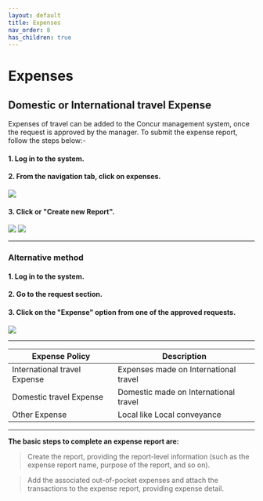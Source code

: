 ```yaml
---
layout: default
title: Expenses
nav_order: 8
has_children: true
---
```

# Expenses

## Domestic or International travel Expense

Expenses of travel can be added to the Concur management system, once the request is approved by the manager. To submit the expense report, follow the steps below:-

#### 1. Log in to the system.

#### 2. From the navigation tab, click on expenses.

<img src="{{ site.url }}{{ site.baseurl }}\assets\images\expences\exp1.png"> 

#### 3. Click or "Create new Report".

<img src="{{ site.url }}{{ site.baseurl }}\assets\images\expences\exp2.png"> 

<img src="{{ site.url }}{{ site.baseurl }}\assets\images\expences\exp3.png"> 

---

### Alternative method

#### 1. Log in to the system.

#### 2. Go to the request section.

#### 3. Click on the "Expense" option from one of the approved requests.

<img src="{{ site.url }}{{ site.baseurl }}\assets\images\expences\ex1.png"> 

---

Expense Policy | Description
--- | ---
International travel Expense | Expenses made on International travel
Domestic travel Expense | Domestic made on International travel
Other Expense | Local like Local conveyance 

---

**The basic steps to complete an expense report are:**

> Create the report, providing the report-level information (such as the expense report name, purpose of the report, and so on).

> Add the associated out-of-pocket expenses and attach the transactions to the expense report, providing expense detail.